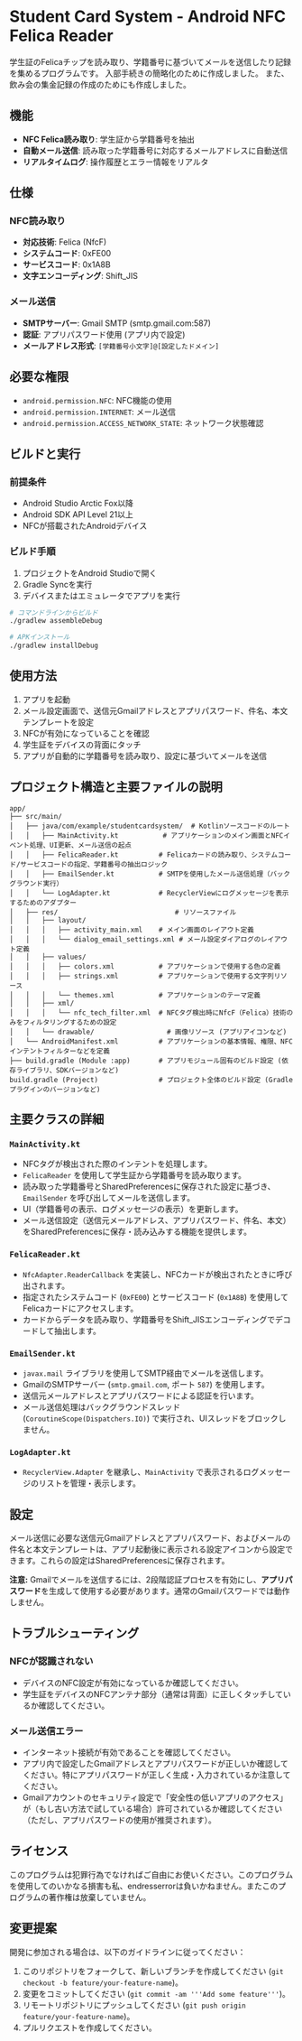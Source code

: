 # Student Card System - Android NFC Felica Reader

学生証のFelicaチップを読み取り、学籍番号に基づいてメールを送信したり記録を集めるプログラムです。
入部手続きの簡略化のために作成しました。
また、飲み会の集金記録の作成のためにも作成しました。

## 機能

- **NFC Felica読み取り**: 学生証から学籍番号を抽出
- **自動メール送信**: 読み取った学籍番号に対応するメールアドレスに自動送信
- **リアルタイムログ**: 操作履歴とエラー情報をリアルタ
## 仕様
### NFC読み取り
- **対応技術**: Felica (NfcF)
- **システムコード**: 0xFE00
- **サービスコード**: 0x1A8B
- **文字エンコーディング**: Shift_JIS

### メール送信
- **SMTPサーバー**: Gmail SMTP (smtp.gmail.com:587)
- **認証**: アプリパスワード使用 (アプリ内で設定)
- **メールアドレス形式**: `[学籍番号小文字]@[設定したドメイン]`

## 必要な権限

- `android.permission.NFC`: NFC機能の使用
- `android.permission.INTERNET`: メール送信
- `android.permission.ACCESS_NETWORK_STATE`: ネットワーク状態確認

## ビルドと実行

### 前提条件

- Android Studio Arctic Fox以降
- Android SDK API Level 21以上
- NFCが搭載されたAndroidデバイス

### ビルド手順

1. プロジェクトをAndroid Studioで開く
2. Gradle Syncを実行
3. デバイスまたはエミュレータでアプリを実行

```bash
# コマンドラインからビルド
./gradlew assembleDebug

# APKインストール
./gradlew installDebug
```

## 使用方法

1. アプリを起動
2. メール設定画面で、送信元Gmailアドレスとアプリパスワード、件名、本文テンプレートを設定
3. NFCが有効になっていることを確認
4. 学生証をデバイスの背面にタッチ
5. アプリが自動的に学籍番号を読み取り、設定に基づいてメールを送信

## プロジェクト構造と主要ファイルの説明

```
app/
├── src/main/
│   ├── java/com/example/studentcardsystem/  # Kotlinソースコードのルート
│   │   ├── MainActivity.kt           # アプリケーションのメイン画面とNFCイベント処理、UI更新、メール送信の起点
│   │   ├── FelicaReader.kt          # Felicaカードの読み取り、システムコード/サービスコードの指定、学籍番号の抽出ロジック
│   │   ├── EmailSender.kt           # SMTPを使用したメール送信処理（バックグラウンド実行）
│   │   └── LogAdapter.kt            # RecyclerViewにログメッセージを表示するためのアダプター
│   ├── res/                             # リソースファイル
│   │   ├── layout/
│   │   │   ├── activity_main.xml    # メイン画面のレイアウト定義
│   │   │   └── dialog_email_settings.xml # メール設定ダイアログのレイアウト定義
│   │   ├── values/
│   │   │   ├── colors.xml           # アプリケーションで使用する色の定義
│   │   │   ├── strings.xml          # アプリケーションで使用する文字列リソース
│   │   │   └── themes.xml           # アプリケーションのテーマ定義
│   │   ├── xml/
│   │   │   └── nfc_tech_filter.xml  # NFCタグ検出時にNfcF（Felica）技術のみをフィルタリングするための設定
│   │   └── drawable/                  # 画像リソース (アプリアイコンなど)
│   └── AndroidManifest.xml          # アプリケーションの基本情報、権限、NFCインテントフィルターなどを定義
├── build.gradle (Module :app)       # アプリモジュール固有のビルド設定 (依存ライブラリ、SDKバージョンなど)
build.gradle (Project)               # プロジェクト全体のビルド設定 (Gradleプラグインのバージョンなど)
```

## 主要クラスの詳細

### `MainActivity.kt`
- NFCタグが検出された際のインテントを処理します。
- `FelicaReader` を使用して学生証から学籍番号を読み取ります。
- 読み取った学籍番号とSharedPreferencesに保存された設定に基づき、`EmailSender` を呼び出してメールを送信します。
- UI（学籍番号の表示、ログメッセージの表示）を更新します。
- メール送信設定（送信元メールアドレス、アプリパスワード、件名、本文）をSharedPreferencesに保存・読み込みする機能を提供します。

### `FelicaReader.kt`
- `NfcAdapter.ReaderCallback` を実装し、NFCカードが検出されたときに呼び出されます。
- 指定されたシステムコード (`0xFE00`) とサービスコード (`0x1A8B`) を使用してFelicaカードにアクセスします。
- カードからデータを読み取り、学籍番号をShift_JISエンコーディングでデコードして抽出します。

### `EmailSender.kt`
- `javax.mail` ライブラリを使用してSMTP経由でメールを送信します。
- GmailのSMTPサーバー (`smtp.gmail.com`, ポート `587`) を使用します。
- 送信元メールアドレスとアプリパスワードによる認証を行います。
- メール送信処理はバックグラウンドスレッド (`CoroutineScope(Dispatchers.IO)`) で実行され、UIスレッドをブロックしません。

### `LogAdapter.kt`
- `RecyclerView.Adapter` を継承し、`MainActivity` で表示されるログメッセージのリストを管理・表示します。

## 設定

メール送信に必要な送信元Gmailアドレスとアプリパスワード、およびメールの件名と本文テンプレートは、アプリ起動後に表示される設定アイコンから設定できます。これらの設定はSharedPreferencesに保存されます。

**注意:** Gmailでメールを送信するには、2段階認証プロセスを有効にし、**アプリパスワード**を生成して使用する必要があります。通常のGmailパスワードでは動作しません。

## トラブルシューティング

### NFCが認識されない
- デバイスのNFC設定が有効になっているか確認してください。
- 学生証をデバイスのNFCアンテナ部分（通常は背面）に正しくタッチしているか確認してください。

### メール送信エラー
- インターネット接続が有効であることを確認してください。
- アプリ内で設定したGmailアドレスとアプリパスワードが正しいか確認してください。特にアプリパスワードが正しく生成・入力されているか注意してください。
- Gmailアカウントのセキュリティ設定で「安全性の低いアプリのアクセス」が（もし古い方法で試している場合）許可されているか確認してください（ただし、アプリパスワードの使用が推奨されます）。

## ライセンス

このプログラムは犯罪行為でなければご自由にお使いください。このプログラムを使用してのいかなる損害も私、endresserrorは負いかねません。またこのプログラムの著作権は放棄していません。

## 変更提案

開発に参加される場合は、以下のガイドラインに従ってください：

1. このリポジトリをフォークして、新しいブランチを作成してください (`git checkout -b feature/your-feature-name`)。
2. 変更をコミットしてください (`git commit -am '''Add some feature'''`)。
3. リモートリポジトリにプッシュしてください (`git push origin feature/your-feature-name`)。
4. プルリクエストを作成してください。

